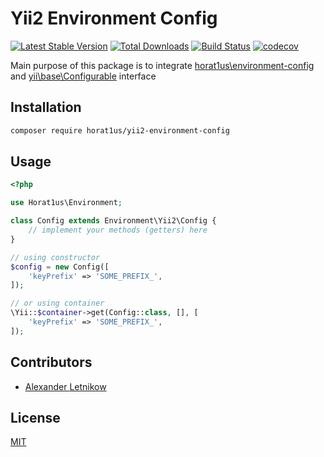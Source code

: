 # Yii2 Environment Config
[![Latest Stable Version](https://poser.pugx.org/horat1us/yii2-environment-config/v/stable.png)](https://packagist.org/packages/horat1us/yii2-environment-config)
[![Total Downloads](https://poser.pugx.org/horat1us/yii2-environment-config/downloads.png)](https://packagist.org/packages/horat1us/yii2-environment-config)
[![Build Status](https://travis-ci.org/Horat1us/yii2-environment-config.svg?branch=master)](https://travis-ci.org/horat1us/yii2-environment-config)
[![codecov](https://codecov.io/gh/horat1us/yii2-environment-config/branch/master/graph/badge.svg)](https://codecov.io/gh/horat1us/yii2-environment-config)

Main purpose of this package is to integrate 
[horat1us\environment-config](https://github.com/Horat1us/environment-config)
and [yii\base\Configurable](https://www.yiiframework.com/doc/api/2.0/yii-base-configurable)
interface

## Installation
```bash
composer require horat1us/yii2-environment-config
```

## Usage
```php
<?php

use Horat1us\Environment;

class Config extends Environment\Yii2\Config {
    // implement your methods (getters) here
}

// using constructor
$config = new Config([
    'keyPrefix' => 'SOME_PREFIX_',
]);

// or using container
\Yii::$container->get(Config::class, [], [
    'keyPrefix' => 'SOME_PREFIX_',
]);

```

## Contributors
- [Alexander <horat1us> Letnikow](mailto:reclamme@gmail.com)

## License
[MIT](./LICENSE)

